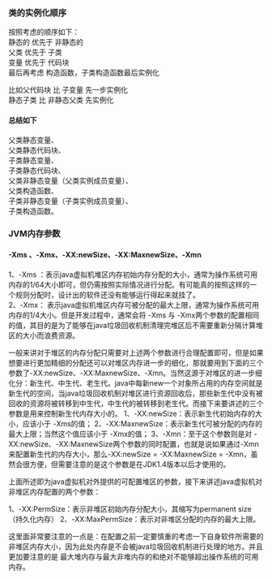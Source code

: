 ### 类的实例化顺序
按照考虑的顺序如下：<br>
静态的 优先于 非静态的<br>
父类 优先于 子类<br>
变量 优先于 代码块<br>
最后再考虑 构造函数，子类构造函数最后实例化<br>

比如父代码块 比 子变量 先一步实例化<br>
静态子类 比 非静态父类 先实例化<br>

#### 总结如下
父类静态变量、 <br>
父类静态代码块、 <br>
子类静态变量、 <br>
子类静态代码块、 <br>
父类非静态变量（父类实例成员变量）、 <br>
父类构造函数、 <br>
子类非静态变量（子类实例成员变量）、 <br>
子类构造函数。 

### JVM内存参数
#### -Xms 、-Xmx、-XX:newSize、-XX:MaxnewSize、-Xmn <br>
1、-Xms ：表示java虚拟机堆区内存初始内存分配的大小，通常为操作系统可用内存的1/64大小即可，但仍需按照实际情况进行分配。有可能真的按照这样的一个规则分配时，设计出的软件还没有能够运行得起来就挂了。<br>
2、-Xmx： 表示java虚拟机堆区内存可被分配的最大上限，通常为操作系统可用内存的1/4大小。但是开发过程中，通常会将 -Xms 与 -Xmx两个参数的配置相同的值，其目的是为了能够在java垃圾回收机制清理完堆区后不需要重新分隔计算堆区的大小而浪费资源。<br>

一般来讲对于堆区的内存分配只需要对上述两个参数进行合理配置即可，但是如果想要进行更加精细的分配还可以对堆区内存进一步的细化，那就要用到下面的三个参数了-XX:newSize、-XX:MaxnewSize、-Xmn。当然这源于对堆区的进一步细化分：新生代、中生代、老生代。java中每新new一个对象所占用的内存空间就是新生代的空间，当java垃圾回收机制对堆区进行资源回收后，那些新生代中没有被回收的资源将被转移到中生代，中生代的被转移到老生代。而接下来要讲述的三个参数是用来控制新生代内存大小的。
 1、-XX:newSize：表示新生代初始内存的大小，应该小于 -Xms的值；
 2、-XX:MaxnewSize：表示新生代可被分配的内存的最大上限；当然这个值应该小于 -Xmx的值；
 3、-Xmn：至于这个参数则是对 -XX:newSize、-XX:MaxnewSize两个参数的同时配置，也就是说如果通过-Xmn来配置新生代的内存大小，那么-XX:newSize = -XX:MaxnewSize = -Xmn，虽然会很方便，但需要注意的是这个参数是在JDK1.4版本以后才使用的。
 
 上面所述即为java虚拟机对外提供的可配置堆区的参数，接下来讲述java虚拟机对非堆区内存配置的两个参数：
    
1、-XX:PermSize：表示非堆区初始内存分配大小，其缩写为permanent size（持久化内存）
2、-XX:MaxPermSize：表示对非堆区分配的内存的最大上限。
    
这里面非常要注意的一点是：在配置之前一定要慎重的考虑一下自身软件所需要的非堆区内存大小，因为此处内存是不会被java垃圾回收机制进行处理的地方。并且更加要注意的是 最大堆内存与最大非堆内存的和绝对不能够超出操作系统的可用内存。
